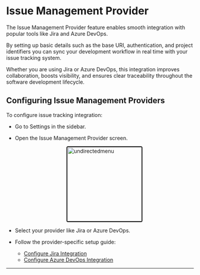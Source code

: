 # Issue Management Provider 
 
The Issue Management Provider feature enables smooth integration with popular tools like Jira and Azure DevOps.

By setting up basic details such as the base URI, authentication, and project identifiers you can sync your development workflow in real time with your issue tracking system.

Whether you are using Jira or Azure DevOps, this integration improves collaboration, boosts visibility, and ensures clear traceability throughout the software development lifecycle.
 
## Configuring Issue Management Providers

To configure issue tracking integration:

- Go to Settings in the sidebar.

- Open the Issue Management Provider screen.
 
  <div style="text-align: left;">
      <img src="./assets/89.png"
       alt="undirectedmenu"
       style="height: 200px; margin: auto; display: block; cursor: zoom-in;
              border: 2px solid #000000; border-radius: 4px;"
       onclick="this.style.height='400px'; this.style.cursor='zoom-out';"
       ondblclick="this.style.height='200px'; this.style.cursor='zoom-in';">
      </div>

- Select your provider like Jira or Azure DevOps.

- Follow the provider-specific setup guide:
  - [Configure Jira Integration](/rolloutapplication/config/issue/jira.md)
  - [Configure Azure DevOps Integration](/rolloutapplication/config/issue/azure.md)

---
<br>